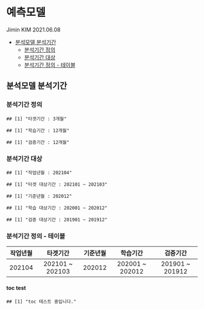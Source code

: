 예측모델
================
Jimin KIM
2021.06.08

-   [분석모델 분석기간](#분석모델-분석기간)
    -   [분석기간 정의](#분석기간-정의)
    -   [분석기간 대상](#분석기간-대상)
    -   [분석기간 정의 - 테이블](#분석기간-정의---테이블)

## 분석모델 분석기간

### 분석기간 정의

    ## [1] "타겟기간 : 3개월"

    ## [1] "학습기간 : 12개월"

    ## [1] "검증기간 : 12개월"

### 분석기간 대상

    ## [1] "작업년월 : 202104"

    ## [1] "타겟 대상기간 : 202101 ~ 202103"

    ## [1] "기준년월 : 202012"

    ## [1] "학습 대상기간 : 202001 ~ 202012"

    ## [1] "검증 대상기간 : 201901 ~ 201912"

### 분석기간 정의 - 테이블

| 작업년월 |     타겟기간     | 기준년월 |     학습기간     |     검증기간     |
|:--------:|:----------------:|:--------:|:----------------:|:----------------:|
|  202104  | 202101 \~ 202103 |  202012  | 202001 \~ 202012 | 201901 \~ 201912 |

#### toc test

    ## [1] "toc 테스트 중입니다."

